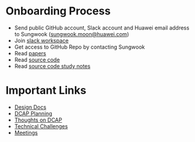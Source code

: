 
# Onboarding Process

* Send public GitHub account, Slack account and Huawei email address to Sungwook (sungwook.moon@huawei.com)
* Join [slack workspace](https://huawei.slack.com/)
* Get access to GitHub Repo by contacting Sungwook
* Read [papers](https://sapphire.cs.washington.edu/research/)
* Read [source code](https://sapphire.cs.washington.edu/code.html)
* Read [source code study notes](./docs/code_study/)

# Important Links
* [Design Docs](./docs/design_proposals/)
* [DCAP Planning](https://github.com/Huawei-PaaS/DCAP-Sapphire/wiki/DCAP-Planning)
* [Thoughts on DCAP](https://github.com/Huawei-PaaS/DCAP-Sapphire/wiki/Thoughts-on-DCAP)
* [Technical Challenges](https://github.com/Huawei-PaaS/DCAP-Sapphire/wiki/Technical-Challenges)
* [Meetings](https://github.com/Huawei-PaaS/DCAP-Sapphire/wiki/Meetings)
 

